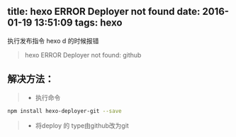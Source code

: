 title: hexo ERROR Deployer not found
date: 2016-01-19 13:51:09
tags: hexo
---

执行发布指令 hexo d 的时候报错

> hexo ERROR Deployer not found: github

## 解决方法：

> * 执行命令
``` bash
npm install hexo-deployer-git --save
```
> *  将deploy 的 type由github改为git